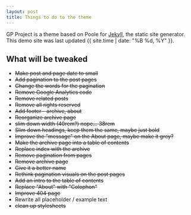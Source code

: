 ```yaml
---
layout: post
title: Things to do to the theme
---
```



GP Project is a theme based on Poole for [Jekyll](http://jekyllrb.com), the static site generator. This demo site was last updated {{ site.time | date: "%B %d, %Y" }}.

## What will be tweaked

* ~~Make post and page date to small~~ 
* ~~Add pagination to the post pages~~ 
* ~~Change the words for the pagination~~
* ~~Remove Google Analytics code~~
* ~~Remove related posts~~
* ~~Remove all rights reserved~~
* ~~Add footer - archive, about~~
* ~~Reorganize archive page~~
* ~~slim down width (40rem?) nope... 38rem~~
* ~~Slim down headings, keep them the same, maybe just bold~~
* ~~Improve the "message" on the About page, maybe make it grey?~~ 
* ~~Make the archive page into a table of contents~~
* ~~Replace index with the archive~~
* ~~Remove pagination from pages~~
* ~~Remove archive page~~
* ~~Give it a better name~~
* ~~Rethink pagination visuals on the post pages~~
* ~~Add an intro to the table of contents~~
* ~~Replace "About" with "Colophon"~~
* ~~Improve 404 page~~
* Rewrite all placeholder / example text
* ~~clean up stylesheets~~
